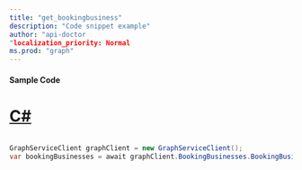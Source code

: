 ```yaml
---
title: "get_bookingbusiness"
description: "Code snippet example" 
author: "api-doctor
"localization_priority: Normal
ms.prod: "graph"
--- 
```

#### Sample Code
# [C#](#tab/Csharp)

```C#

GraphServiceClient graphClient = new GraphServiceClient();
var bookingBusinesses = await graphClient.BookingBusinesses.BookingBusinesses.Request().GetAsync();

```